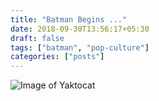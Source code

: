 ```yaml
---
title: "Batman Begins ..."
date: 2018-09-30T13:56:17+05:30
draft: false
tags: ["batman", "pop-culture"]
categories: ["posts"]
---
```


![Image of Yaktocat](https://octodex.github.com/images/yaktocat.png)
